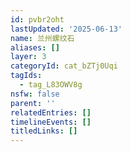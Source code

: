 ```yaml
---
id: pvbr2oht
lastUpdated: '2025-06-13'
name: 兰州螺纹石
aliases: []
layer: 3
categoryId: cat_bZTj0Uqi
tagIds:
  - tag_L83OWV8g
nsfw: false
parent: ''
relatedEntries: []
timelineEvents: []
titledLinks: []
---
```


